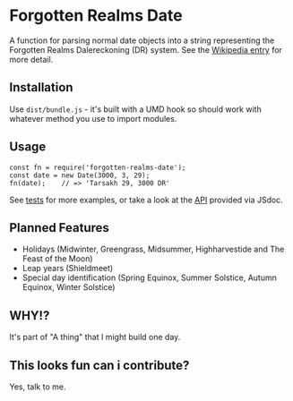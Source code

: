 # Forgotten Realms Date
A function for parsing normal date objects into a string representing the Forgotten Realms Dalereckoning (DR) system. See the [Wikipedia entry](https://en.wikipedia.org/wiki/Calendars_in_the_Forgotten_Realms) for more detail.

## Installation
Use `dist/bundle.js` - it's built with a UMD hook so should work with whatever method you use to import modules.

## Usage
```
const fn = require('forgotten-realms-date');
const date = new Date(3000, 3, 29);
fn(date);    // => 'Tarsakh 29, 3000 DR'
```
See [tests](src/forgotten-realms-date.test.js) for more examples, or take a look at the [API](https://mikeyhogarth.github.io/forgotten-realms-date/ForgottenRealmsDate.html) provided via JSdoc.

## Planned Features
* Holidays (Midwinter, Greengrass, Midsummer, Highharvestide and The Feast of the Moon)
* Leap years (Shieldmeet)
* Special day identification (Spring Equinox, Summer Solstice, Autumn Equinox, Winter Solstice)

## WHY!?
It's part of "A thing" that I might build one day.

## This looks fun can i contribute?
Yes, talk to me.
